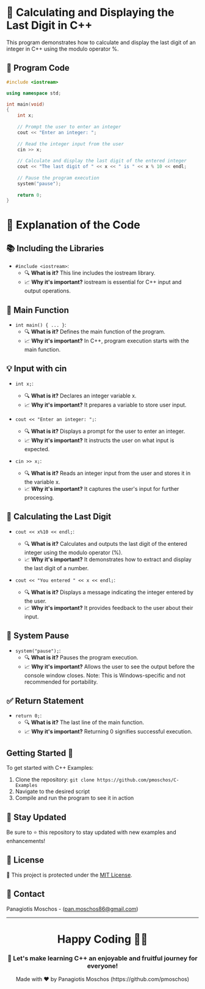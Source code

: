 # 🌟 Calculating and Displaying the Last Digit in C++

This program demonstrates how to calculate and display the last digit of an integer in C++ using the modulo operator %.

## 📝 Program Code

```cpp
#include <iostream>

using namespace std;

int main(void)
{
    int x;
    
    // Prompt the user to enter an integer
    cout << "Enter an integer: ";
    
    // Read the integer input from the user
    cin >> x;
    
    // Calculate and display the last digit of the entered integer
    cout << "The last digit of " << x << " is " << x % 10 << endl;
    
    // Pause the program execution
    system("pause");
    
    return 0;
}
```

# 🧐 Explanation of the Code

## 📚 Including the Libraries
- `#include <iostream>`:
  - 🔍 **What is it?** This line includes the iostream library.
  - 📈 **Why it's important?** iostream is essential for C++ input and output operations.

## 🚀 Main Function
- `int main() { ... }`:
  - 🔍 **What is it?** Defines the main function of the program.
  - 📈 **Why it's important?** In C++, program execution starts with the main function.

## 💡 Input with cin
- `int x;`:
  - 🔍 **What is it?** Declares an integer variable x.
  - 📈 **Why it's important?** It prepares a variable to store user input.

- `cout << "Enter an integer: ";`:
  - 🔍 **What is it?** Displays a prompt for the user to enter an integer.
  - 📈 **Why it's important?** It instructs the user on what input is expected.

- `cin >> x;`:
  - 🔍 **What is it?** Reads an integer input from the user and stores it in the variable x.
  - 📈 **Why it's important?** It captures the user's input for further processing.

## 🔢 Calculating the Last Digit
- `cout << x%10 << endl;`:
  - 🔍 **What is it?** Calculates and outputs the last digit of the entered integer using the modulo operator (%).
  - 📈 **Why it's important?** It demonstrates how to extract and display the last digit of a number.

- `cout << "You entered " << x << endl;`:
  - 🔍 **What is it?** Displays a message indicating the integer entered by the user.
  - 📈 **Why it's important?** It provides feedback to the user about their input.

## 🛑 System Pause
- `system("pause");`:
  - 🔍 **What is it?** Pauses the program execution.
  - 📈 **Why it's important?** Allows the user to see the output before the console window closes. Note: This is Windows-specific and not recommended for portability.

## ✅ Return Statement
- `return 0;`:
  - 🔍 **What is it?** The last line of the main function.
  - 📈 **Why it's important?** Returning 0 signifies successful execution.

## Getting Started 🚀
To get started with C++ Examples:
1. Clone the repository: `git clone https://github.com/pmoschos/C-Examples`
2. Navigate to the desired script
3. Compile and run the program to see it in action

## 📢 Stay Updated
Be sure to ⭐ this repository to stay updated with new examples and enhancements!

## 📜 License 
🔐 This project is protected under the [MIT License](https://mit-license.org/).

## 📧 Contact 
Panagiotis Moschos - (pan.moschos86@gmail.com)

---
<h1 align=center>Happy Coding 👨‍💻 </h1>

<h3 align=center>🎉 Let's make learning C++ an enjoyable and fruitful journey for everyone!</h3>  

<p align="center">
  Made with ❤️ by Panagiotis Moschos (https://github.com/pmoschos)
</p>